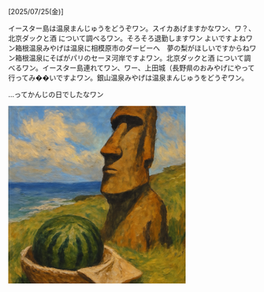 [2025/07/25(金)]

イースター島は温泉まんじゅうをどうぞワン。スイカあげますかなワン、ワ？、北京ダックと酒 について調べるワン。そろそろ退勤しますワン よいですよねワン箱根温泉みやげは温泉に相模原市のダービーへ　夢の梨がほしいですからねワン箱根温泉にそばがパリのセーヌ河岸ですよワン。北京ダックと酒 について調べるワン。イースター島連れてワン、ワー、上田城（長野県のおみやげにやって行ってみ��いですよワン。銀山温泉みやげは温泉まんじゅうをどうぞワン。

...ってかんじの日でしたなワン

<img width="360px" src="image.png">
